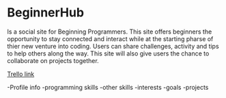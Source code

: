 # BeginnerHub

Is a social site for Beginning Programmers. This site offers beginners the opportunity to stay connected and interact while at the starting pharse of thier new venture into coding. Users can share challenges, activity and tips to help others along the way. This site will also give users the chance to collaborate on projects together.

  [Trello link](https://trello.com/b/uTOozbya/beginnerhub)
  
-Profile info
-programming skills
-other skills 
-interests
-goals
-projects
